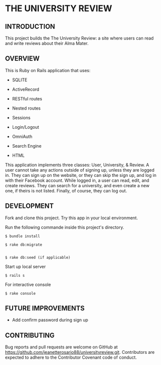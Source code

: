 
# THE UNIVERSITY REVIEW


## INTRODUCTION

This project builds the The University Review: a site where users can read and write reviews about their Alma Mater.


## OVERVIEW

This is Ruby on Rails application that uses:

* SQLITE

* ActiveRecord

* RESTful routes

* Nested routes

* Sessions

* Login/Logout

* OmniAuth

* Search Engine

* HTML

This application implements three classes: User, University, & Review. A user cannot take any actions outside of signing up, unless they are logged in. They can sign up on the website, or they can skip the sign up, and log in with their Facebook account. While logged in, a user can read, edit, and create reviews. They can search for a university, and even create a new one, if theirs is not listed. Finally, of course, they can log out.


## DEVELOPMENT

Fork and clone this project. Try this app in your local environment. 

Run the following commande inside this project's directory.


    $ bundle install

    $ rake db:migrate


    $ rake db:seed (if applicable)


Start up local server


    $ rails s


For interactive console


    $ rake console
    

## FUTURE IMPROVEMENTS

* Add confirm password during sign up


## CONTRIBUTING

Bug reports and pull requests are welcome on GitHub at https://github.com/jeanetterosario88/universityreview.git. Contributors are expected to adhere to the Contributor Covenant code of conduct.